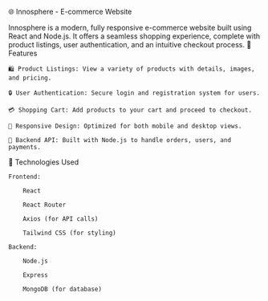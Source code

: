 🌐 Innosphere - E-commerce Website

Innosphere is a modern, fully responsive e-commerce website built using React and Node.js. It offers a seamless shopping experience, complete with product listings, user authentication, and an intuitive checkout process.
🚀 Features

    🛍️ Product Listings: View a variety of products with details, images, and pricing.

    🔒 User Authentication: Secure login and registration system for users.

    💳 Shopping Cart: Add products to your cart and proceed to checkout.

    📱 Responsive Design: Optimized for both mobile and desktop views.

    🔄 Backend API: Built with Node.js to handle orders, users, and payments.

📱 Technologies Used

    Frontend:

        React

        React Router

        Axios (for API calls)

        Tailwind CSS (for styling)

    Backend:

        Node.js

        Express

        MongoDB (for database)